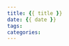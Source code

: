 ```yaml
---
title: {{ title }}
date: {{ date }}
tags:
categories:
---
```

<meta name="referrer" content="no-referrer" />
<!-- toc -->
